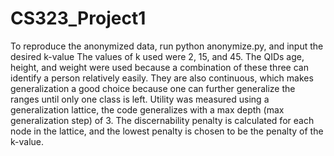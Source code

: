 # CS323_Project1
To reproduce the anonymized data, run python anonymize.py, and input the desired k-value
The values of k used were 2, 15, and 45. The QIDs age, height, and weight were used because a combination of these three can identify a person relatively easily. They are also continuous, which makes generalization a good choice because one can further generalize the ranges until only one class is left. Utility was measured using a generalization lattice, the code generalizes with a max depth (max generalization step) of 3. The discernability penalty is calculated for each node in the lattice, and the lowest penalty is chosen to be the penalty of the k-value.